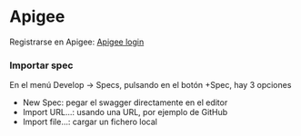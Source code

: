 # Apigee

Registrarse en Apigee: [Apigee login](https://login.apigee.com/login "Apigee login")


### Importar spec

En el menú Develop -> Specs, pulsando en el botón +Spec, hay 3 opciones

* New Spec: pegar el swagger directamente en el editor
* Import URL...: usando una URL, por ejemplo de GitHub
* Import file...: cargar un fichero local
